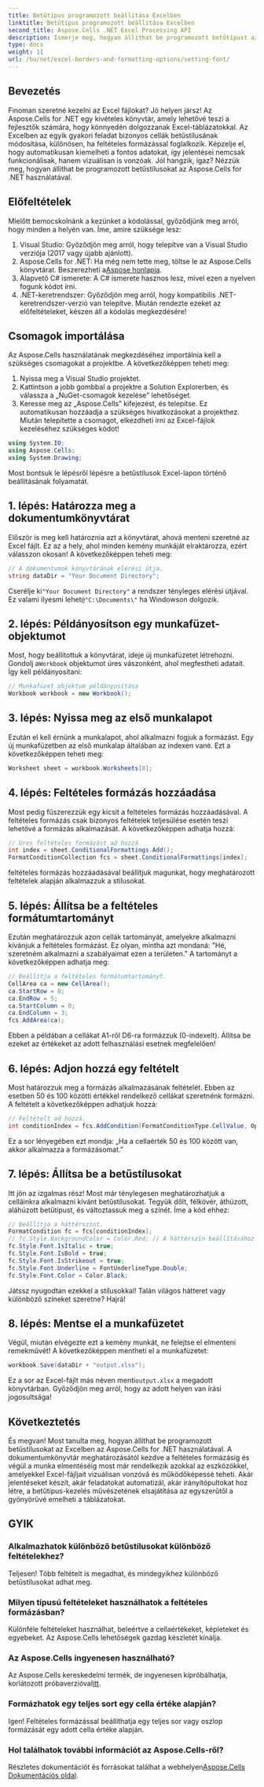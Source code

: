```yaml
---
title: Betűtípus programozott beállítása Excelben
linktitle: Betűtípus programozott beállítása Excelben
second_title: Aspose.Cells .NET Excel Processing API
description: Ismerje meg, hogyan állíthat be programozott betűtípust az Excelben az Aspose.Cells for .NET használatával. Javítsa táblázatait stílusos betűtípusokkal.
type: docs
weight: 11
url: /hu/net/excel-borders-and-formatting-options/setting-font/
---
```

## Bevezetés
Finoman szeretné kezelni az Excel fájlokat? Jó helyen jársz! Az Aspose.Cells for .NET egy kivételes könyvtár, amely lehetővé teszi a fejlesztők számára, hogy könnyedén dolgozzanak Excel-táblázatokkal. Az Excelben az egyik gyakori feladat bizonyos cellák betűstílusának módosítása, különösen, ha feltételes formázással foglalkozik. Képzelje el, hogy automatikusan kiemelheti a fontos adatokat, így jelentései nemcsak funkcionálisak, hanem vizuálisan is vonzóak. Jól hangzik, igaz? Nézzük meg, hogyan állíthat be programozott betűstílusokat az Aspose.Cells for .NET használatával.
## Előfeltételek
Mielőtt bemocskolnánk a kezünket a kódolással, győződjünk meg arról, hogy minden a helyén van. Íme, amire szüksége lesz:
1. Visual Studio: Győződjön meg arról, hogy telepítve van a Visual Studio verziója (2017 vagy újabb ajánlott).
2.  Aspose.Cells for .NET: Ha még nem tette meg, töltse le az Aspose.Cells könyvtárat. Beszerezheti a[Aspose honlapja](https://releases.aspose.com/cells/net/).
3. Alapvető C# ismerete: A C# ismerete hasznos lesz, mivel ezen a nyelven fogunk kódot írni.
4. .NET-keretrendszer: Győződjön meg arról, hogy kompatibilis .NET-keretrendszer-verzió van telepítve.
Miután rendezte ezeket az előfeltételeket, készen áll a kódolás megkezdésére!
## Csomagok importálása
Az Aspose.Cells használatának megkezdéséhez importálnia kell a szükséges csomagokat a projektbe. A következőképpen teheti meg:
1. Nyissa meg a Visual Studio projektet.
2. Kattintson a jobb gombbal a projektre a Solution Explorerben, és válassza a „NuGet-csomagok kezelése” lehetőséget.
3. Keresse meg az „Aspose.Cells” kifejezést, és telepítse. Ez automatikusan hozzáadja a szükséges hivatkozásokat a projekthez.
Miután telepítette a csomagot, elkezdheti írni az Excel-fájlok kezeléséhez szükséges kódot!
```csharp
using System.IO;
using Aspose.Cells;
using System.Drawing;
```
Most bontsuk le lépésről lépésre a betűstílusok Excel-lapon történő beállításának folyamatát.
## 1. lépés: Határozza meg a dokumentumkönyvtárat
Először is meg kell határoznia azt a könyvtárat, ahová menteni szeretné az Excel fájlt. Ez az a hely, ahol minden kemény munkáját elraktározza, ezért válasszon okosan! A következőképpen teheti meg:
```csharp
// A dokumentumok könyvtárának elérési útja.
string dataDir = "Your Document Directory";
```
 Cserélje ki`"Your Document Directory"` a rendszer tényleges elérési útjával. Ez valami ilyesmi lehet`@"C:\Documents\"` ha Windowson dolgozik.
## 2. lépés: Példányosítson egy munkafüzet-objektumot
 Most, hogy beállítottuk a könyvtárat, ideje új munkafüzetet létrehozni. Gondolj a`Workbook` objektumot üres vászonként, ahol megfestheti adatait. Így kell példányosítani:
```csharp
// Munkafüzet objektum példányosítása
Workbook workbook = new Workbook();
```
## 3. lépés: Nyissa meg az első munkalapot
 Ezután el kell érnünk a munkalapot, ahol alkalmazni fogjuk a formázást. Egy új munkafüzetben az első munkalap általában az indexen van`0`. Ezt a következőképpen teheti meg:
```csharp
Worksheet sheet = workbook.Worksheets[0];
```
## 4. lépés: Feltételes formázás hozzáadása
Most pedig fűszerezzük egy kicsit a feltételes formázás hozzáadásával. A feltételes formázás csak bizonyos feltételek teljesülése esetén teszi lehetővé a formázás alkalmazását. A következőképpen adhatja hozzá:
```csharp
// Üres feltételes formázást ad hozzá
int index = sheet.ConditionalFormattings.Add();
FormatConditionCollection fcs = sheet.ConditionalFormattings[index];
```
feltételes formázás hozzáadásával beállítjuk magunkat, hogy meghatározott feltételek alapján alkalmazzuk a stílusokat.
## 5. lépés: Állítsa be a feltételes formátumtartományt
Ezután meghatározzuk azon cellák tartományát, amelyekre alkalmazni kívánjuk a feltételes formázást. Ez olyan, mintha azt mondaná: "Hé, szeretném alkalmazni a szabályaimat ezen a területen." A tartományt a következőképpen adhatja meg:
```csharp
// Beállítja a feltételes formátumtartományt.
CellArea ca = new CellArea();
ca.StartRow = 0;
ca.EndRow = 5;
ca.StartColumn = 0;
ca.EndColumn = 3;
fcs.AddArea(ca);
```
Ebben a példában a cellákat A1-ről D6-ra formázzuk (0-indexelt). Állítsa be ezeket az értékeket az adott felhasználási esetnek megfelelően!
## 6. lépés: Adjon hozzá egy feltételt
Most határozzuk meg a formázás alkalmazásának feltételét. Ebben az esetben 50 és 100 közötti értékkel rendelkező cellákat szeretnénk formázni. A feltételt a következőképpen adhatjuk hozzá:
```csharp
// Feltételt ad hozzá.
int conditionIndex = fcs.AddCondition(FormatConditionType.CellValue, OperatorType.Between, "50", "100");
```
Ez a sor lényegében ezt mondja: „Ha a cellaérték 50 és 100 között van, akkor alkalmazza a formázásomat.”
## 7. lépés: Állítsa be a betűstílusokat
Itt jön az izgalmas rész! Most már ténylegesen meghatározhatjuk a celláinkra alkalmazni kívánt betűstílusokat. Tegyük dőlt, félkövér, áthúzott, aláhúzott betűtípust, és változtassuk meg a színét. Íme a kód ehhez:
```csharp
// Beállítja a háttérszínt.
FormatCondition fc = fcs[conditionIndex];
// fc.Style.BackgroundColor = Color.Red; // A háttérszín beállításához törölje a megjegyzéseket
fc.Style.Font.IsItalic = true;
fc.Style.Font.IsBold = true;
fc.Style.Font.IsStrikeout = true;
fc.Style.Font.Underline = FontUnderlineType.Double;
fc.Style.Font.Color = Color.Black;
```
Játssz nyugodtan ezekkel a stílusokkal! Talán világos hátteret vagy különböző színeket szeretne? Hajrá!
## 8. lépés: Mentse el a munkafüzetet
Végül, miután elvégezte ezt a kemény munkát, ne felejtse el elmenteni remekművét! A következőképpen mentheti el a munkafüzetet:
```csharp
workbook.Save(dataDir + "output.xlsx");
```
 Ez a sor az Excel-fájlt más néven menti`output.xlsx` a megadott könyvtárban. Győződjön meg arról, hogy az adott helyen van írási jogosultsága!
## Következtetés
És megvan! Most tanulta meg, hogyan állíthat be programozott betűstílusokat az Excelben az Aspose.Cells for .NET használatával. A dokumentumkönyvtár meghatározásától kezdve a feltételes formázásig és végül a munka elmentéséig most már rendelkezik azokkal az eszközökkel, amelyekkel Excel-fájljait vizuálisan vonzóvá és működőképessé teheti.
Akár jelentéseket készít, akár feladatokat automatizál, akár irányítópultokat hoz létre, a betűtípus-kezelés művészetének elsajátítása az egyszerűtől a gyönyörűvé emelheti a táblázatokat.
## GYIK
### Alkalmazhatok különböző betűstílusokat különböző feltételekhez?  
Teljesen! Több feltételt is megadhat, és mindegyikhez különböző betűstílusokat adhat meg.
### Milyen típusú feltételeket használhatok a feltételes formázásban?  
Különféle feltételeket használhat, beleértve a cellaértékeket, képleteket és egyebeket. Az Aspose.Cells lehetőségek gazdag készletét kínálja.
### Az Aspose.Cells ingyenesen használható?  
 Az Aspose.Cells kereskedelmi termék, de ingyenesen kipróbálhatja, korlátozott próbaverzióval[itt](https://releases.aspose.com/).
### Formázhatok egy teljes sort egy cella értéke alapján?  
Igen! Feltételes formázással beállíthatja egy teljes sor vagy oszlop formázását egy adott cella értéke alapján.
### Hol találhatok további információt az Aspose.Cells-ről?  
 Részletes dokumentációt és forrásokat találhat a webhelyen[Aspose.Cells Dokumentációs oldal](https://reference.aspose.com/cells/net/).